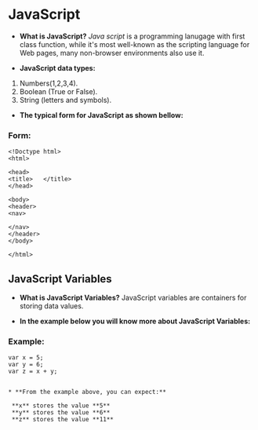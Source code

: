 # JavaScript

* **What is JavaScript?** 
*Java script* is a programming lanugage with first class function, while it's most well-known as the scripting language for Web pages, many non-browser environments also use it.

* **JavaScript data types:**
1. Numbers(1,2,3,4).
2. Boolean (True or False).
3. String (letters and symbols).

* **The typical form for JavaScript as shown bellow:**
### Form:

```
<!Doctype html>
<html>

<head>
<title>   </title>
</head>

<body>
<header> 
<nav>

</nav>
</header>
</body>

</html>
```

## JavaScript Variables

* **What is JavaScript Variables?** JavaScript variables are containers for storing data values.


* **In the example below you will know more about JavaScript Variables:**

### Example:

```
var x = 5;
var y = 6;
var z = x + y;


* **From the example above, you can expect:**

 **x** stores the value **5**  
 **y** stores the value **6**  
 **z** stores the value **11**  
 
 ```
